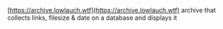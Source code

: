 [https://archive.lowlauch.wtf](https://archive.lowlauch.wtf)
 archive that collects links, filesize & date on a database and displays it
